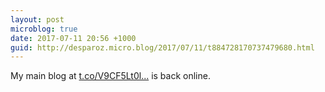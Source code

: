 ```yaml
---
layout: post
microblog: true
date: 2017-07-11 20:56 +1000
guid: http://desparoz.micro.blog/2017/07/11/t884728170737479680.html
---
```

My main blog at [t.co/V9CF5Lt0l...](https://t.co/V9CF5Lt0lx) is back online.
